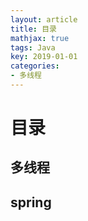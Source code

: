 ```yaml
---
layout: article
title: 目录
mathjax: true
tags: Java
key: 2019-01-01
categories:
- 多线程
---
```

# 目录
## 多线程
## spring
##
